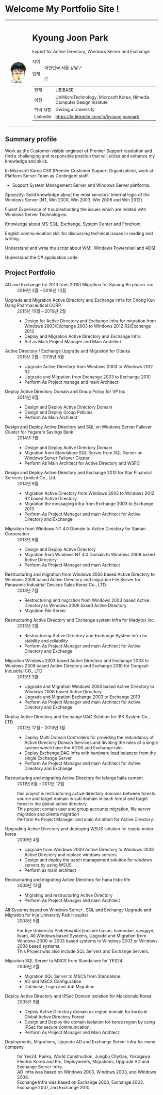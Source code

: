 

# Welcome My Portfolio Site !

<table>
    <tr>
        <td><img src="images/kj-park+profile.jpg"></td>
        <td>
            <h1><span class="full-name">Kyoung Joon Park</span></h1>
            <p class="title" dir="ltr">Expert for Active Directory, Windows Server and Exchange</p>
            <dl><dt class="locality">지역</dt><dd class="locality">대한민국 서울 강남구</dd><dt class="industry">업계</dt><dd class="industry">IT</dd></dl>
            <table>
                <tr><td>현재</td><td>UBIBASE</td></tr>
                <tr><td>이전</td><td>UniMicroTechnology, Microsoft Korea, Himedia Computer Design Institute</td></tr>
                <tr><td>학력 사항</td><td>Gwangju University</td></tr>
                <tr><td>LinkedIn</td><td><a href="https://kr.linkedin.com/in/kyoungjoonpark">https://kr.linkedin.com/in/kyoungjoonpark</a></td></tr>
            </table>
        </td>
    </tr>
</table>

## Summary profile

Work as the Customer-visible engineer of Premier Support resolution and find a challenging and responsible position that will utilize and enhance my knowledge and skills.

In Microsoft Korea CSS (Premier Customer Support Organization), work at Platform Server Team as Contingent staff. 
- Support System Management Server and Windows Server platforms.

Specialty: Solid knowledge about the most services' internal logic of the Windows Server (NT, Win 2000, Win 2003, Win 2008 and Win 2012). 

Fluent Experience of troubleshooting the issues which are related with Windows Server Technologies. 

Knowledge about MS-SQL, Exchange, System Center and Forefront

English communication skill for discussing technical issues in reading and writing. 

Understand and write the script about WMI, Windows Powershell and ADSI

Understand the C# application code


## Project Portfolio

<dl>
    <dt>AD and Exchange (to 2013 from 2010) Migration for Kyoung Bo pharm. inc</dt>
    <dd>2016년 3월 – 2016년 10월</dd>
</dl>
<dl>
    <dt>Upgrade and Migration Active Directory and Exchange Infra for Chong Kun Dang Pharmaceutical CORP.</dt>
    <dd>2015년 10월 – 2016년 2월</dd>
    <dd>
        <ul>
            <li> Design for Active Directory and Exchange Infra for migration from Windows 2003/Exchange 2003 to Windows 2012 R2/Exchange 2013</li>
            <li> Deploy and Migration Active Directory and Exchange Infra</li>
            <li> Act as Main Project Manager and Main Architect</li>
        </ul>
    </dd>
</dl>
<dl>
    <dt>Active Directory / Exchange Upgrade and Migraiton for Otsuka</dt>
    <dd>2015년 2월 – 2015년 5월</dd>
    <dd>
        <ul>
            <li>Upgrade Active Directory from Windows 2003 to Windows 2012 R2</li>
            <li>Upgrade and Migration from Exchange 2003 to Exchange 2010</li>
            <li>Perform As Project manage and main Architect</li>
        </ul>
    </dd>
</dl>
<dl>
    <dt>Deploy Active Directory Domain and Group Policy for VP Inc.</dt>
    <dd>2014년 9월</dd>
    <dd>
        <ul>
            <li>Design and Deploy Active Directory Domain</li>
            <li>Design and Deploy Group Policies</li>
            <li>Perform As Main Architect</li>
        </ul>
    </dd>
</dl>
<dl>
    <dt>Design and Deploy Active Directory and SQL on Windows Server Failover Cluster for Yegaram Savings Bank</dt>
    <dd>2014년 7월</dd>
    <dd>
        <ul>
            <li>Design and Deploy Active Directory Domain</li>
            <li>Migration from Standalone SQL Server from SQL Server on Windows Server Failover Cluster</li>
            <li>Perform As Main Architect for Active Directory and WSFC</li>
        </ul>
    </dd>
</dl>
<dl>
    <dt>Design and Deploy Active Directory and Exchange 2013 for Star Financial Services Limited Co., Ltd.</dt>
    <dd>2014년 6월</dd>
    <dd>
        <ul>
            <li>Migration Active Directory from Windows 2003 to Windows 2012 R2 based Active Directory</li>
            <li>Migration the messaging infra from Exchange 2003 to Exchange 2013</li>
            <li>Perform As Project Manager and main Architect for Active Directory and Exchange</li>
        </ul>
    </dd>
</dl>
<dl>
    <dt>Migration from Windows NT 4.0 Domain to Active Directory for Saman Corporation</dt>
    <dd>2013년 8월</dd>
    <dd>
        <ul>
            <li>Design and Deploy Active Directory</li>
            <li>Migration from Windows NT 4.0 Domain to Windows 2008 based Active Directory</li>
            <li>Perform As Project Manager and main Architect</li>
        </ul>
    </dd>
</dl>
<dl>
    <dt>Restructuring and migration from Windows 2003 based Active Directory to Windows 2008 based Active Directory and migration File Server for Panasonic Industrial Devices Sales Korea Co., LTD.</dt>
    <dd>2013년 7월</dd>
    <dd>
        <ul>
            <li>Restructuring and migration from Windows 2003 based Active Directory to Windows 2008 based Active Directory</li>
            <li>Migration File Server</li>
        </ul>
    </dd>
</dl>
<dl>
    <dt>Restructuring Active Directory and Exchange system Infra for Medytox Inc.</dt>
    <dd>2013년 3월</dd>
    <dd>
        <ul>
            <li>Restructuring Active Directory and Exchange System Infra for stability and reliability</li>
            <li>Perform As Project Manager and main Architect for Active Directory and Exchange</li>
        </ul>
    </dd>
</dl>
<dl>
    <dt>Migration Windows 2003 based Active Directory and Exchange 2003 to Windows 2008 based Active Directory and Exchange 2010 for Dongsuh Industrial CO., LTD</dt>
    <dd>2013년 3월</dd>
    <dd>
        <ul>
            <li>Upgrade and Migration Windows 2003 based Active Directory to Windows 2008 based Active Directory</li>
            <li>Upgrade and Migration Exchange 2003 to Exchange 2010</li>
            <li>Perform As Project Manager and main Architect for Active Directory and Exchange</li>
        </ul>
    </dd>
</dl>
<dl>
    <dt>Deploy Active Directory and Exchange DAG Solution for IBK System Co., LTD.</dt>
    <dd>2012년 12월 – 2013년 1월</dd>
    <dd>
        <ul>
            <li>Deploy Multi Domain Controllers for providing the redundancy of Active Directory Domain Services and dividing the roles of a single system which have the ADDS and Exchange role.</li>
            <li>Deploy Exchange DAG Infra with hardware load balancer from the single Exchange Server</li>
            <li>Perform As Project Manager and main Architect for Active Directory and Exchange</li>
        </ul>
    </dd>
</dl>
<dl>
    <dt>Restructuring and migrating Active Directory for lafarge halla cement</dt>
    <dd>2011년 8월 – 2011년 12월</dd>
    <dd>
        <p>this project is restructuring active directory domains between forests. source and target domain is sub domain in each forest and target forest is the global active directory. <br />
        This project contain user and group accounts migration, file server migration and clients migration<br />
        Perform As Project Manager and main Architect for Active Directory.</p>
    </dd>
</dl>
<dl>
    <dt>Upgrading Active Directory and deploying WSUS solution for toyota motor korea</dt>
    <dd>2009년 4월</dd>
    <dd>
        <ul>
            <li>Upgrade from Windows 2000 Active Directory to Windows 2003 Active Directory and replace windows servers</li>
            <li>Design and deploy the patch management solution for windows servers by using WSUS</li>
            <li>Perform as main architect</li>
        </ul>
    </dd>
</dl>
<dl>
    <dt>Restructuring and migrating Active Directory for hana hsbc life</dt>
    <dd>2008년 12월</dd>
    <dd>
        <ul>
            <li>Migrating and restructuring Active Directory</li>
            <li>Perform As Project Manager and main Architect</li>
        </ul>
    </dd>
</dl>
<dl>
    <dt>All Systems based on Windows Server , SQL and Exchange Upgrade and Migration for Inje University Paik Hospital</dt>
    <dd>2008년 5월</dd>
    <dd>
        <p>For Inje University Paik Hospital (include busan, haeundae, sanggye, ilsan), All Windows based Systems, Upgrade and Migration from Windows 2000 or 2003 based systems to Windows 2003 or Windows 2008 based systems.<br />
        This Project was also include SQL Servers and Exchange Servers.</p>
    </dd>
</dl>
<dl>
    <dt>Migration SQL Server to MSCS from Standalone for YES24</dt>
    <dd>2006년 2월</dd>
    <dd>
        <ul>
            <li>Migration SQL Server to MSCS from Standalone.</li>
            <li>AD and MSCS Configuration</li>
            <li>Database, Login and Job Migration</li>
        </ul>
    </dd>
</dl>
<dl>
    <dt>Deploy Active Directory and IPSec Domain Isolation for Macdonald Korea</dt>
    <dd>2005년 9월</dd>
    <dd>
        <ul>
            <li>Deploy Active Directory domain as region domain for korea in Global Active Directory Forest</li>
            <li>Design and Deploy the domain isolation for korea region by using IPSec for secure communication.</li>
            <li>Perform As Project Manager and Main Archtect</li>
        </ul>
    </dd>
</dl>
<dl>
    <dt>Deployments, Migrations, Upgrade AD and Exchange Server Infra for many company</dt>
    <dd></dd>
    <dd>
        <p>for Yes24, Panko, World Construction, Jungbu CityGas, Yokogawa Electric Korea and Etc, Deployments, Migrations, Upgrade AD and Exchange Server Infra. <br />
        AD Infra was based on Windows 2000, Windows 2003, and Windows 2008.<br />
        Exchange Infra was based on Exchange 2000, Exchange 2003, Exchange 2007, and Exchange 2010.</p>
    </dd>
</dl>
